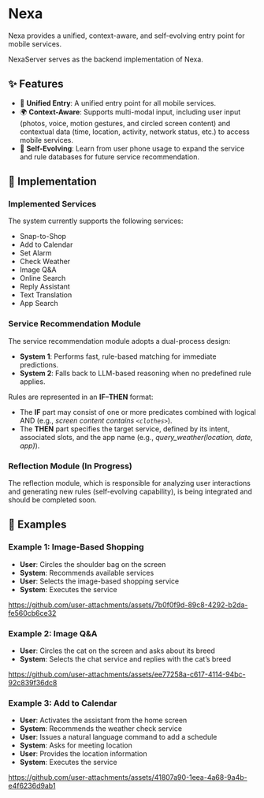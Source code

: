# Nexa

Nexa provides a unified, context-aware, and self-evolving entry point for mobile services.  

NexaServer serves as the backend implementation of Nexa.  


## ✨ Features

- 🎯 **Unified Entry**: A unified entry point for all mobile services.  
- 🌍 **Context-Aware**: Supports multi-modal input, including user input (photos, voice, motion gestures, and circled screen content) and contextual data (time, location, activity, network status, etc.) to access mobile services.  
- 🌱 **Self-Evolving**: Learn from user phone usage to expand the service and rule databases for future service recommendation. 

## 🔧 Implementation
### Implemented Services
The system currently supports the following services:
- Snap-to-Shop  
- Add to Calendar  
- Set Alarm  
- Check Weather  
- Image Q&A  
- Online Search  
- Reply Assistant  
- Text Translation  
- App Search  

### Service Recommendation Module
The service recommendation module adopts a dual-process design:
- **System 1**: Performs fast, rule-based matching for immediate predictions.  
- **System 2**: Falls back to LLM-based reasoning when no predefined rule applies.  

Rules are represented in an **IF–THEN** format:  
- The **IF** part may consist of one or more predicates combined with logical AND (e.g., *screen content contains `<clothes>`*).  
- The **THEN** part specifies the target service, defined by its intent, associated slots, and the app name (e.g., *query_weather(location, date, app)*).

### Reflection Module (In Progress)
The reflection module, which is responsible for analyzing user interactions and generating new rules (self-evolving capability), is being integrated and should be completed soon.


## 📖 Examples

### Example 1: Image-Based Shopping
- **User**: Circles the shoulder bag on the screen  
- **System**: Recommends available services  
- **User**: Selects the image-based shopping service  
- **System**: Executes the service  

https://github.com/user-attachments/assets/7b0f0f9d-89c8-4292-b2da-fe560cb6ce32


### Example 2: Image Q&A
- **User**: Circles the cat on the screen and asks about its breed  
- **System**: Selects the chat service and replies with the cat’s breed  

https://github.com/user-attachments/assets/ee77258a-c617-4114-94bc-92c839f36dc8


### Example 3: Add to Calendar
- **User**: Activates the assistant from the home screen  
- **System**: Recommends the weather check service  
- **User**: Issues a natural language command to add a schedule  
- **System**: Asks for meeting location  
- **User**: Provides the location information  
- **System**: Executes the service  

https://github.com/user-attachments/assets/41807a90-1eea-4a68-9a4b-e4f6236d9ab1











